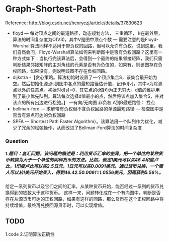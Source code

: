 # Graph-Shortest-Path


Reference: http://blog.csdn.net/henryczj/article/details/37830623

  - floyd
    — 每对顶点之间的最短路径，动态规划方法， 三重循环， k在最外层，算法的时间复杂度为O(V3)，其中V是图中顶点个数
    — 需要注意的是Floyd-Warshall算法同样不适用于带负权的回路，但可以允许有负权。说到这里，我们自然会问，Floyd-Warshall算法如何来判断图中是否有负权回路？这里有一种方式如下：当执行完该算法后，会得到一个最终的结果邻接矩阵，我们只需判断结果邻接矩阵的主对角线的元素是否有为负值的，如果有，则该图存在负权回路，如果没有，则说明该图不存在负权回路。
  -  dijkstra
    -【贪心策略。算法初始时设置了一个顶点集合S，该集合最开始为空。然后初始化源点s到图中各点的最短路径估计值，记作d[v]，其中v为除源点以外的任意点。初始时d[s]=0，其它点的d值均为正无穷大。d值的维护用到了最小优先队列。算法每次选择d值最小的点，然后将该点加入集合S，并对该点的所有出边进行松弛。】
    —有向/无向图 非负权 A到B最短路径：  找点
  - bellman-ford
     — 求解带有负权但不含负权回路的单源最短路径
     — 检查图中是否含有源点可达的负权回路
  - SPFA
     — Shortest Path Faster Algorithm）。该算法用一个队列作为优化，减少了冗余的松弛操作，从而改进了Bellman-Ford算法的时间复杂度

### Question
##### 1.题目：套汇问题。该问题的描述是：利用货币汇率的差异，把一个单位的某种货币转换为大于一个单位的同种货币的方法。比如，假定1美元可以买46.4印度卢比，1印度卢比可以买2.5日元，1日元可以买0.0091美元。通过货币兑换，一个商人可以从1美元开始买入，得到46.4*2.5*0.0091=1.0556美元，因而获利5.56%。
给定一系列货币以及它们之间的汇率，从某种货币开始，能否经过一系列的货币兑换得到的钱数大于这种货币。
这样一来，问题转化成在一个有向图中，判断是否存在从源货币可达的正权回路，如果有这样的回路，那么货币在这个正权回路中将持续增值，最终再兑换回源货币时，可以实现增值。


## TODO
1.code
2.证明算法正确性